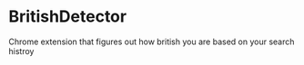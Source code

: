 # BritishDetector
 Chrome extension that figures out how british you are based on your search histroy
